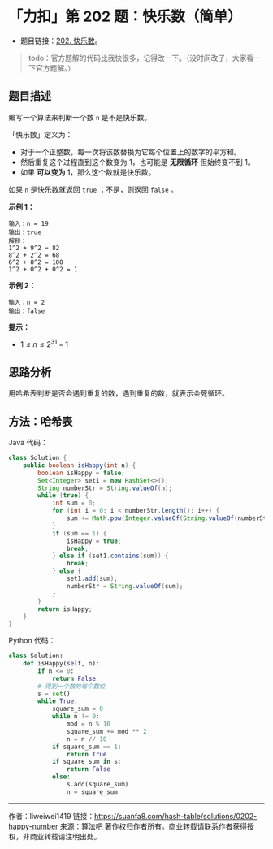 # 「力扣」第 202 题：快乐数（简单）

- 题目链接：[202. 快乐数](https://leetcode-cn.com/problems/happy-number/)。

> todo：官方题解的代码比我快很多，记得改一下。（没时间改了，大家看一下官方题解。）

## 题目描述

编写一个算法来判断一个数 `n` 是不是快乐数。

「快乐数」定义为：

- 对于一个正整数，每一次将该数替换为它每个位置上的数字的平方和。
- 然后重复这个过程直到这个数变为 1，也可能是 **无限循环** 但始终变不到 1。
- 如果 **可以变为** 1，那么这个数就是快乐数。

如果 `n` 是快乐数就返回 `true` ；不是，则返回 `false` 。

**示例 1：**

```
输入：n = 19
输出：true
解释：
1^2 + 9^2 = 82
8^2 + 2^2 = 68
6^2 + 8^2 = 100
1^2 + 0^2 + 0^2 = 1
```

**示例 2：**

```
输入：n = 2
输出：false
```

**提示：**

- $1 \le n \le 2^{31} - 1$

## 思路分析

用哈希表判断是否会遇到重复的数，遇到重复的数，就表示会死循环。

## 方法：哈希表

Java 代码：
```java
class Solution {
    public boolean isHappy(int n) {
        boolean isHappy = false;
        Set<Integer> set1 = new HashSet<>();
        String numberStr = String.valueOf(n);
        while (true) {
            int sum = 0;
            for (int i = 0; i < numberStr.length(); i++) {
                sum += Math.pow(Integer.valueOf(String.valueOf(numberStr.charAt(i))), 2);
            }
            if (sum == 1) {
                isHappy = true;
                break;
            } else if (set1.contains(sum)) {
                break;
            } else {
                set1.add(sum);
                numberStr = String.valueOf(sum);
            }
        }
        return isHappy;
    }
}
```
Python 代码：
```python
class Solution:
    def isHappy(self, n):
        if n <= 0:
            return False
        # 得到一个数的每个数位
        s = set()
        while True:
            square_sum = 0
            while n != 0:
                mod = n % 10
                square_sum += mod ** 2
                n = n // 10
            if square_sum == 1:
                return True
            if square_sum in s:
                return False
            else:
                s.add(square_sum)
                n = square_sum
```



---

作者：liweiwei1419
链接：https://suanfa8.com/hash-table/solutions/0202-happy-number
来源：算法吧
著作权归作者所有。商业转载请联系作者获得授权，非商业转载请注明出处。